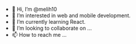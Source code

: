 - 👋 Hi, I’m @melih10
- 👀 I’m interested in web and mobile development.
- 🌱 I’m currently learning React.
- 💞️ I’m looking to collaborate on ...
- 📫 How to reach me ...

<!---
melih10/melih10 is a ✨ special ✨ repository because its `README.md` (this file) appears on your GitHub profile.
You can click the Preview link to take a look at your changes.
--->
